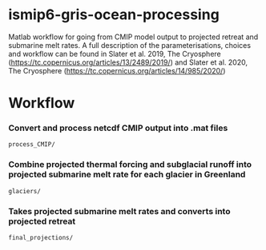 # ismip6-gris-ocean-processing
Matlab workflow for going from CMIP model output to projected retreat and submarine melt rates. A full description of the parameterisations, choices and workflow can be found in Slater et al. 2019, The Cryosphere (https://tc.copernicus.org/articles/13/2489/2019/) and Slater et al. 2020, The Cryosphere (https://tc.copernicus.org/articles/14/985/2020/)

# Workflow
### Convert and process netcdf CMIP output into .mat files
```process_CMIP/```

### Combine projected thermal forcing and subglacial runoff into projected submarine melt rate for each glacier in Greenland
```glaciers/```

### Takes projected submarine melt rates and converts into projected retreat
```final_projections/```
